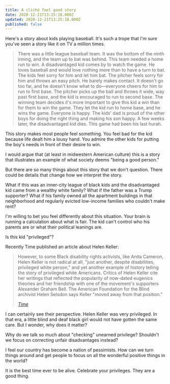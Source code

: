 ```yaml
---
title: A cliché feel good story
date: 2020-12-21T13:25:18.000Z
updated: 2020-12-21T13:25:18.000Z
published: false
---
```


Here's a story about kids playing baseball. It's such a trope that I'm sure you've seen a story like it on TV a million times.

> There was a little league baseball team. It was the bottom of the ninth inning, and the team up to bat was behind. This team needed a home run to win.
> A disadvantaged kid comes by to watch the game. He loves baseball and would love nothing more than to have a turn to bat. 
> The kids feel sorry for him and let him bat. The pitcher feels sorry for him and throws an easy pitch. He barely makes contact. It doesn't go too far, and he doesn't know what to do—everyone cheers for him to run to first base.
> The pitcher picks up the ball and throws it wide, way past first base, and the kid is encouraged to run to second base.
> The winning team decides it's more important to give this kid a win than for them to win the game. They let the kid run to home base, and he wins the game. Everyone is happy. The kids' dad is proud of the other boys for doing the right thing and making his son happy.
> A few weeks later, the disadvantaged kid dies. This game had been his last hurah.

This story makes most people feel something. You feel bad for the kid because life dealt him a lousy hand. You admire the other kids for putting the boy's needs in front of their desire to win.

I would argue that (at least in midwestern American culture) this is a story that illustrates an example of what society deems "being a good person."

But there are so many things about this story that we don't question. There could be details that change how we interpret the story.

What if this was an inner-city league of black kids and the disadvantaged kid came from a wealthy white family? What if the father was a Trump supporter? What if his family owned all the apartment buildings in that neighborhood and regularly evicted low-income families who couldn't make rent?

I'm willing to bet you feel differently about this situation. Your brain is running a calculation about what is fair. The kid can't control who his parents are or what their political leanings are.

Is this kid "privileged"?

Recently Time published an article about Helen Keller:

> However, to some Black disability rights activists, like Anita Cameron, Helen Keller is not radical at all, "just another, despite disabilities, privileged white person," and yet another example of history telling the story of privileged white Americans. Critics of Helen Keller cite her writings that reflected the popularity of now-dated eugenics theories and her friendship with one of the movement's supporters Alexander Graham Bell. The American Foundation for the Blind archivist Helen Selsdon says Keller "moved away from that position."
>
> <cite>[Time](https://time.com/5918660/helen-keller-disability-history/)</cite>

I can certainly see their perspective. Helen Keller was very privileged. In that era, a little blind and deaf black girl would not have gotten the same care. But I wonder, why does it matter?

Why do we talk so much about "checking" unearned privilege?  Shouldn't we focus on correcting unfair disadvantages instead?

I feel our country has become a nation of pessimists. How can we turn things around and get people to focus on all the wonderful positive things in the world?

It is the best time ever to be alive. Celebrate your privileges. They are a good thing.

